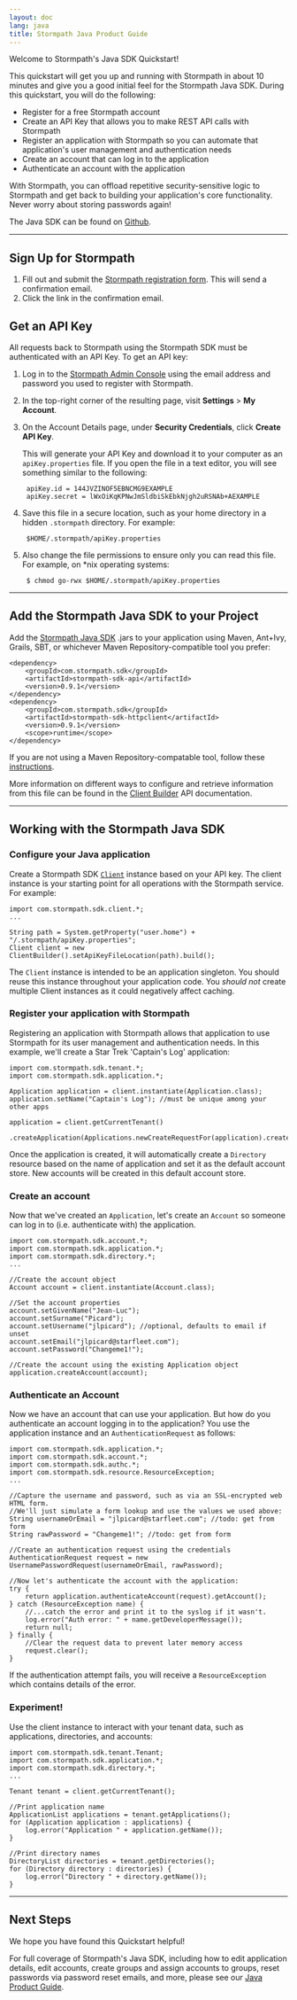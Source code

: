 ```yaml
---
layout: doc
lang: java
title: Stormpath Java Product Guide
---
```


Welcome to Stormpath's Java SDK Quickstart!

This quickstart will get you up and running with Stormpath in about 10 minutes and give you a good initial feel for the Stormpath Java SDK.  During this quickstart, you will do the following:

* Register for a free Stormpath account
* Create an API Key that allows you to make REST API calls with Stormpath
* Register an application with Stormpath so you can automate that application's user management and authentication needs
* Create an account that can log in to the application
* Authenticate an account with the application

With Stormpath, you can offload repetitive security-sensitive logic to Stormpath and get back to building your application's core functionality.  Never worry about storing passwords again!

The Java SDK can be found on [Github](https://github.com/stormpath/stormpath-sdk-java).

***

## Sign Up for Stormpath

1. Fill out and submit the [Stormpath registration form](https://api.stormpath.com/register).  This will send a confirmation email.
2. Click the link in the confirmation email.

## <a name="apiKey"></a> Get an API Key

All requests back to Stormpath using the Stormpath SDK must be authenticated with an API Key. To get an API key:

1. Log in to the [Stormpath Admin Console](https://api.stormpath.com) using the email address and password you used to register with Stormpath.

2. In the top-right corner of the resulting page, visit **Settings** > **My Account**.

    <!-- TODO: SCREENSHOT (arrow calling attention to the 'My Accounts' menu item)   -->

3. On the Account Details page, under **Security Credentials**, click **Create API Key**.

    <!-- TODO: SCREENSHOT (arrow calling attention to the 'Create API Key' button) -->

    This will generate your API Key and download it to your computer as an `apiKey.properties` file. If you open the file in a text editor, you will see something similar to the following:

        apiKey.id = 144JVZINOF5EBNCMG9EXAMPLE
        apiKey.secret = lWxOiKqKPNwJmSldbiSkEbkNjgh2uRSNAb+AEXAMPLE

4. Save this file in a secure location, such as your home directory in a hidden `.stormpath` directory. For example:

        $HOME/.stormpath/apiKey.properties
5. Also change the file permissions to ensure only you can read this file. For example, on \*nix operating systems:

        $ chmod go-rwx $HOME/.stormpath/apiKey.properties

***

## Add the Stormpath Java SDK to your Project

Add the [Stormpath Java SDK](https://github.com/stormpath/stormpath-sdk-java) .jars to your application using Maven, Ant+Ivy, Grails, SBT, or whichever Maven Repository-compatible tool you prefer:

    <dependency>
        <groupId>com.stormpath.sdk</groupId>
        <artifactId>stormpath-sdk-api</artifactId>
        <version>0.9.1</version>
    </dependency>
    <dependency>
        <groupId>com.stormpath.sdk</groupId>
        <artifactId>stormpath-sdk-httpclient</artifactId>
        <version>0.9.1</version>
        <scope>runtime</scope>
    </dependency>

If you are not using a Maven Repository-compatable tool, follow these [instructions](/java/product-guide#Appendix).

More information on different ways to configure and retrieve information from this file can be found in the [Client Builder](https://github.com/stormpath/stormpath-sdk-java/blob/master/api/src/main/java/com/stormpath/sdk/client/ClientBuilder.java) API documentation.

***

## Working with the Stormpath Java SDK

### Configure your Java application

Create a Stormpath SDK [`Client`](/java/product-guide#Client) instance based on your API key. The client instance is your starting point for all operations with the Stormpath service. For example:

    import com.stormpath.sdk.client.*;
    ...

    String path = System.getProperty("user.home") + "/.stormpath/apiKey.properties";
    Client client = new ClientBuilder().setApiKeyFileLocation(path).build();	

The `Client` instance is intended to be an application singleton. You should reuse this instance throughout your application code. You *should not* create multiple Client instances as it could negatively affect caching.

### Register your application with Stormpath

Registering an application with Stormpath allows that application to use Stormpath for its user management and authentication needs.
In this example, we'll create a Star Trek 'Captain's Log' application:

    import com.stormpath.sdk.tenant.*;
    import com.stormpath.sdk.application.*;

    Application application = client.instantiate(Application.class);
    application.setName("Captain's Log"); //must be unique among your other apps

    application = client.getCurrentTenant()
        .createApplication(Applications.newCreateRequestFor(application).createDirectory().build());

Once the application is created, it will automatically create a `Directory` resource based on the name of application and set it as the default account store. New accounts will be created in this default account store.

### Create an account 

Now that we've created an `Application`, let's create an `Account` so someone can log in to (i.e. authenticate with) the application.

    import com.stormpath.sdk.account.*;
    import com.stormpath.sdk.application.*;
    import com.stormpath.sdk.directory.*;
    ...

    //Create the account object
    Account account = client.instantiate(Account.class);

    //Set the account properties
    account.setGivenName("Jean-Luc");
    account.setSurname("Picard");
    account.setUsername("jlpicard"); //optional, defaults to email if unset
    account.setEmail("jlpicard@starfleet.com");
    account.setPassword("Changeme1!");

    //Create the account using the existing Application object
    application.createAccount(account);

### Authenticate an Account

Now we have an account that can use your application.  But how do you authenticate an account logging in to the application? You use the application instance and an `AuthenticationRequest` as follows:

    import com.stormpath.sdk.application.*;
    import com.stormpath.sdk.account.*;
    import com.stormpath.sdk.authc.*;
    import com.stormpath.sdk.resource.ResourceException;
    ...

    //Capture the username and password, such as via an SSL-encrypted web HTML form.
    //We'll just simulate a form lookup and use the values we used above:
    String usernameOrEmail = "jlpicard@starfleet.com"; //todo: get from form
    String rawPassword = "Changeme1!"; //todo: get from form

    //Create an authentication request using the credentials
    AuthenticationRequest request = new UsernamePasswordRequest(usernameOrEmail, rawPassword);

    //Now let's authenticate the account with the application:
    try {
        return application.authenticateAccount(request).getAccount();
    } catch (ResourceException name) {
        //...catch the error and print it to the syslog if it wasn't.
        log.error("Auth error: " + name.getDeveloperMessage());
        return null;
    } finally {
        //Clear the request data to prevent later memory access
        request.clear();
    }

If the authentication attempt fails, you will receive a `ResourceException` which contains details of the error.

### Experiment! 

Use the client instance to interact with your tenant data, such as applications, directories, and accounts:

    import com.stormpath.sdk.tenant.Tenant;
    import com.stormpath.sdk.application.*;
    import com.stormpath.sdk.directory.*;
    ...

    Tenant tenant = client.getCurrentTenant();

    //Print application name
    ApplicationList applications = tenant.getApplications();
    for (Application application : applications) {
        log.error("Application " + application.getName());
    }

    //Print directory names
    DirectoryList directories = tenant.getDirectories();
    for (Directory directory : directories) {
        log.error("Directory " + directory.getName());
    }

***

## Next Steps

We hope you have found this Quickstart helpful!

For full coverage of Stormpath's Java SDK, including how to edit application details, edit accounts, create groups and assign accounts to groups, reset passwords via password reset emails, and more, please see our [Java Product Guide](/java/product-guide).
